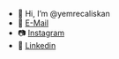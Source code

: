 - 👋 Hi, I’m @yemrecaliskan
- 📧 [E-Mail](mailto:emrecaliskaan@gmail.com?subject=[GitHub]%20Source%20Han%20Sans)
- 📷 [Instagram](https://www.instagram.com/caliskaanemre/)
- 💼 [Linkedin](https://www.linkedin.com/in/yecaliskaan/)
